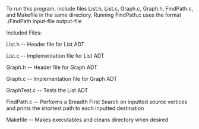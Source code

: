 To run this program, include files List.h, List.c, Graph.c, Graph.h, FindPath.c, and Makefile in the same directory. Running FindPath.c uses the format ./FindPath input-file output-file

Included Files:

List.h -- Header file for List ADT

List.c -- Implementation file for List ADT

Graph.h -- Header file for Graph ADT

Graph.c -- Implementation file for Graph ADT

GraphTest.c -- Tests the List ADT

FindPath.c -- Performs a Breadth First Search on inputted source vertices and prints the shortest path to each inputted destination

Makefile -- Makes executables and cleans directory when desired
